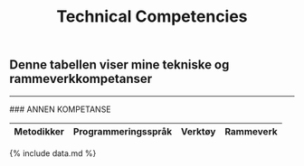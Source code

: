 ﻿---
title: Technical Competencies
---

## Denne tabellen viser mine tekniske og rammeverkkompetanser

***
<p id="annenkompetanse"></p>
### ANNEN KOMPETANSE

| Metodikker               | Programmeringsspråk | Verktøy                      | Rammeverk                    |
| :----                    | :----               | :----                        | :----                        |
{% include data.md %}